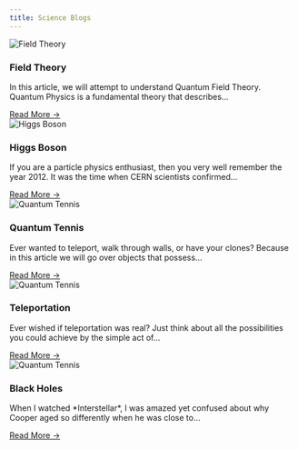 ```yaml
---
title: Science Blogs
---
```


<div class="blog-container">
  <div class="blog">
    <div class="blog-image">
      <img src="/static/blogs/fieldtheory.png" alt="Field Theory">
      <div class="overlay"></div>
      <h3 class="blog-title">Field Theory</h3>
    </div>
    <div class="blog-body">
      <p class="blog-text">In this article, we will attempt to understand Quantum Field Theory. Quantum Physics is a fundamental theory that describes...</p>
      <a href="/blogs/fieldtheory">Read More →</a>
    </div>
  </div>
  <div class="blog">
    <div class="blog-image">
      <img src="/static/blogs/higgsboson.png" alt="Higgs Boson">
      <div class="overlay"></div>
      <h3 class="blog-title">Higgs Boson</h3>
    </div>
    <div class="blog-body">
      <p class="blog-text">If you are a particle physics enthusiast, then you very well remember the year 2012. It was the time when CERN scientists confirmed...</p>
      <a href="/blogs/higgsboson">Read More →</a>
    </div>
  </div>
  <div class="blog">
    <div class="blog-image">
      <img src="/static/blogs/quantumtennis.png" alt="Quantum Tennis">
      <div class="overlay"></div>
      <h3 class="blog-title">Quantum Tennis</h3>
    </div>
    <div class="blog-body">
      <p class="blog-text">Ever wanted to teleport, walk through walls, or have your clones? Because in this article we will go over objects that possess...</p>
      <a href="/blogs/quantumtennis">Read More →</a>
    </div>
  </div>
  <div class="blog">
    <div class="blog-image">
      <img src="/static/blogs/teleportation.png" alt="Quantum Tennis">
      <div class="overlay"></div>
      <h3 class="blog-title">Teleportation</h3>
    </div>
    <div class="blog-body">
      <p class="blog-text">Ever wished if teleportation was real? Just think about all the possibilities you could achieve by the simple act of...</p>
      <a href="/blogs/teleportation">Read More →</a>
    </div>
  </div>
  <div class="blog">
    <div class="blog-image">
      <img src="/static/blogs/blackhole.png" alt="Quantum Tennis">
      <div class="overlay"></div>
      <h3 class="blog-title">Black Holes</h3>
    </div>
    <div class="blog-body">
      <p class="blog-text">When I watched *Interstellar*, I was amazed yet confused about why Cooper aged so differently when he was close to...</p>
      <a href="/blogs/blackholes">Read More →</a>
    </div>
  </div>
</div>

